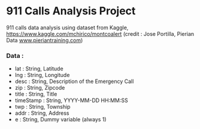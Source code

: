 # 911 Calls Analysis Project
911 calls data analysis using dataset from Kaggle, https://www.kaggle.com/mchirico/montcoalert  (credit : Jose Portilla, Pierian Data www.pieriantraining.com)

### Data :
* lat : String, Latitude
* lng : String, Longitude
* desc : String, Description of the Emergency Call
* zip : String, Zipcode
* title : String, Title
* timeStamp : String, YYYY-MM-DD HH:MM:SS
* twp : String, Township
* addr : String, Address
* e : String, Dummy variable (always 1)
